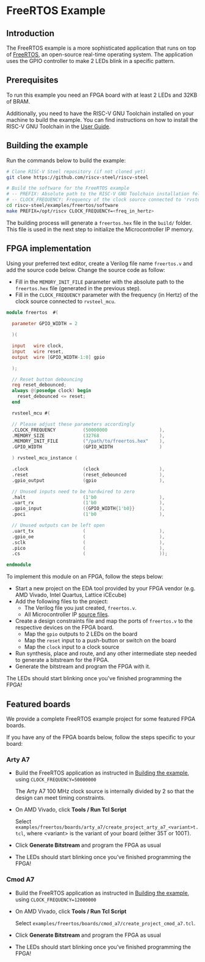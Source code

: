 # FreeRTOS Example

## Introduction

The FreeRTOS example is a more sophisticated application that runs on top of [FreeRTOS](https://www.freertos.org/), an open-source real-time operating system. The application uses the GPIO controller to make 2 LEDs blink in a specific pattern.

## Prerequisites

To run this example you need an FPGA board with at least 2 LEDs and 32KB of BRAM.

Additionally, you need to have the RISC-V GNU Toolchain installed on your machine to build the example. You can find instructions on how to install the RISC-V GNU Toolchain in the [User Guide](../userguide.md#prerequisites).

## Building the example

Run the commands below to build the example:

```bash
# Clone RISC-V Steel repository (if not cloned yet)
git clone https://github.com/riscv-steel/riscv-steel

# Build the software for the FreeRTOS example
# -- PREFIX: Absolute path to the RISC-V GNU Toolchain installation folder
# -- CLOCK_FREQUENCY: Frequency of the clock source connected to 'rvsteel_mcu'
cd riscv-steel/examples/freertos/software
make PREFIX=/opt/riscv CLOCK_FREQUENCY=<freq_in_hertz>
```

The building process will generate a `freertos.hex` file in the `build/` folder. This file is used in the next step to initialize the Microcontroller IP memory.

## FPGA implementation

Using your preferred text editor, create a Verilog file name `freertos.v` and add the source code below. Change the source code as follow:

- Fill in the `MEMORY_INIT_FILE` parameter with the absolute path to the `freertos.hex` file (generated in the previous step).
- Fill in the `CLOCK_FREQUENCY` parameter with the frequency (in Hertz) of the clock source connected to `rvsteel_mcu`.

```verilog
module freertos  #(
  
  parameter GPIO_WIDTH = 2

  )(

  input   wire clock,
  input   wire reset,
  output  wire [GPIO_WIDTH-1:0] gpio

  );

  // Reset button debouncing
  reg reset_debounced;
  always @(posedge clock) begin
    reset_debounced <= reset;
  end

  rvsteel_mcu #(

  // Please adjust these parameters accordingly
  .CLOCK_FREQUENCY          (50000000                   ),
  .MEMORY_SIZE              (32768                      ),
  .MEMORY_INIT_FILE         ("/path/to/freertos.hex"    ),
  .GPIO_WIDTH               (GPIO_WIDTH                 )

  ) rvsteel_mcu_instance (

  .clock                    (clock                      ),
  .reset                    (reset_debounced            ),
  .gpio_output              (gpio                       ),

  // Unused inputs need to be hardwired to zero
  .halt                     (1'b0                       ),
  .uart_rx                  (1'b0                       ),
  .gpio_input               ({GPIO_WIDTH{1'b0}}         ),
  .poci                     (1'b0                       ),

  // Unused outputs can be left open
  .uart_tx                  (                           ),  
  .gpio_oe                  (                           ),
  .sclk                     (                           ),
  .pico                     (                           ),  
  .cs                       (                           ));

endmodule
```

To implement this module on an FPGA, follow the steps below:

- Start a new project on the EDA tool provided by your FPGA vendor (e.g. AMD Vivado, Intel Quartus, Lattice iCEcube)
- Add the following files to the project:
    - The Verilog file you just created, `freertos.v`.
    - All Microcontroller IP [source files](../hardware/mcu.md#source-files).
- Create a design constraints file and map the ports of `freertos.v` to the respective devices on the FPGA board.
    - Map the `gpio` outputs to 2 LEDs on the board
    - Map the `reset` input to a push-button or switch on the board
    - Map the `clock` input to a clock source
- Run synthesis, place and route, and any other intermediate step needed to generate a bitstream for the FPGA.
- Generate the bitstream and program the FPGA with it.

The LEDs should start blinking once you've finished programming the FPGA!

## Featured boards

We provide a complete FreeRTOS example project for some featured FPGA boards.

If you have any of the FPGA boards below, follow the steps specific to your board:

### Arty A7

- Build the FreeRTOS application as instructed in [Building the example](#building-the-example), using `CLOCK_FREQUENCY=50000000`

    The Arty A7 100 MHz clock source is internally divided by 2 so that the design can meet timing constraints.

- On AMD Vivado, click __Tools / Run Tcl Script__

    Select `examples/freertos/boards/arty_a7/create_project_arty_a7_<variant>t.tcl`, where &lt;variant&gt; is the variant of your board (either 35T or 100T).

- Click **Generate Bitstream** and program the FPGA as usual
- The LEDs should start blinking once you've finished programming the FPGA!

### Cmod A7

- Build the FreeRTOS application as instructed in [Building the example](#building-the-example), using `CLOCK_FREQUENCY=12000000`
- On AMD Vivado, click __Tools / Run Tcl Script__

    Select `examples/freertos/boards/cmod_a7/create_project_cmod_a7.tcl`.

- Click **Generate Bitstream** and program the FPGA as usual
- The LEDs should start blinking once you've finished programming the FPGA!

</br>
</br>
